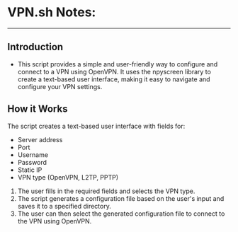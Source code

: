 # VPN.sh Notes:

---

## Introduction
* This script provides a simple and user-friendly way to configure and connect to a VPN using OpenVPN. It uses the npyscreen library to create a text-based user interface, making it easy to navigate and configure your VPN settings.

## How it Works
The script creates a text-based user interface with fields for:
* Server address
* Port
* Username
* Password
* Static IP
* VPN type (OpenVPN, L2TP, PPTP)

1. The user fills in the required fields and selects the VPN type.
2. The script generates a configuration file based on the user's input and saves it to a specified directory.
3. The user can then select the generated configuration file to connect to the VPN using OpenVPN.
